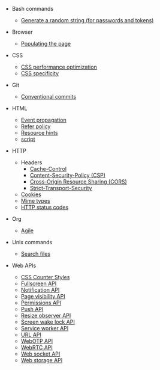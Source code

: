 - Bash commands  
  - [Generate a random string (for passwords and tokens)](https://hasanjoldic.github.io/notes/bash-commands/generate-random-string)

- Browser  
  - [Populating the page](https://hasanjoldic.github.io/notes/browser/populating-the-page)

- CSS  
  - [CSS performance optimization](https://hasanjoldic.github.io/notes/css/css-performance-optimization)
  - [CSS specificity](https://hasanjoldic.github.io/notes/css/css-specificity)

- Git  
  - [Conventional commits](https://hasanjoldic.github.io/notes/git/conventional-commits)

- HTML  
  - [Event propagation](https://hasanjoldic.github.io/notes/html/event-propagation)
  - [Refer policy](https://hasanjoldic.github.io/notes/html/refer-policy)
  - [Resource hints](https://hasanjoldic.github.io/notes/html/resource-hints)
  - [script](https://hasanjoldic.github.io/notes/html/script)

- HTTP
  - Headers
    - [Cache-Control](https://hasanjoldic.github.io/notes/http/headers/cache-control)
    - [Content-Security-Policy (CSP)](https://hasanjoldic.github.io/notes/http/headers/content-security-policy)
    - [Cross-Origin Resource Sharing (CORS)](https://hasanjoldic.github.io/notes/http/headers/cross-origin-resource-sharing)
    - [Strict-Transport-Security](https://hasanjoldic.github.io/notes/http/headers/strict-transport-security)
  - [Cookies](https://hasanjoldic.github.io/notes/http/cookies)
  - [Mime types](https://hasanjoldic.github.io/notes/http/mime-types)
  - [HTTP status codes](https://hasanjoldic.github.io/notes/http/status-codes)

- Org
  - [Agile](https://hasanjoldic.github.io/notes/org/agile)

- Unix commands
  - [Search files](https://hasanjoldic.github.io/notes/unix/search-files)

- Web APIs
  - [CSS Counter Styles](https://hasanjoldic.github.io/notes/web-apis/css-counter-styles)
  - [Fullscreen API](https://hasanjoldic.github.io/notes/web-apis/fullscreen)
  - [Notification API](https://hasanjoldic.github.io/notes/web-apis/notifications)
  - [Page visibility API](https://hasanjoldic.github.io/notes/web-apis/page-visibility)
  - [Permissions API](https://hasanjoldic.github.io/notes/web-apis/permissions)
  - [Push API](https://hasanjoldic.github.io/notes/web-apis/push)
  - [Resize observer API](https://hasanjoldic.github.io/notes/web-apis/resize-observer)
  - [Screen wake lock API](https://hasanjoldic.github.io/notes/web-apis/screen-wake-lock)
  - [Service worker API](https://hasanjoldic.github.io/notes/web-apis/service-workers)
  - [URL API](https://hasanjoldic.github.io/notes/web-apis/url)
  - [WebOTP API](https://hasanjoldic.github.io/notes/web-apis/web-otp)
  - [WebRTC API](https://hasanjoldic.github.io/notes/web-apis/web-rtc)
  - [Web socket API](https://hasanjoldic.github.io/notes/web-apis/web-sockets)
  - [Web storage API](https://hasanjoldic.github.io/notes/web-apis/web-storage)
